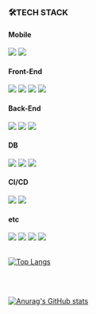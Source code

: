 
<h3>🛠TECH STACK</h3>

<h4>Mobile</h4>
<div>
<img src="https://img.shields.io/badge/Flutter-02569B?style=flat-square&logo=Flutter&logoColor=white">


  <img src="https://img.shields.io/badge/Kotlin-007396?style=flat-square&logo=Kotlin&logoColor=white">
  
 
</div>







<h4>Front-End</h4>

<div>
  
    
  <img src="https://img.shields.io/badge/React-61DAFB?style=flat-square&logo=React&logoColor=white"/>
  

  <img src="https://img.shields.io/badge/javascript-F7DF1E?style=flat-square&logo=javascript&logoColor=black">
  <img src="https://img.shields.io/badge/css-1572B6?style=flat-square&logo=css3&logoColor=white">
  <img src="https://img.shields.io/badge/html5-E34F26?style=flat-square&logo=html5&logoColor=white">

  
  </div>



<h4>Back-End</h4>


<div>
  
  
  <img src="https://img.shields.io/badge/Java-007396?style=flat-square&logo=Java&logoColor=white">
  <img src="https://img.shields.io/badge/Node.js-339933?style=flat-square&logo=Node.js&logoColor=white">
  <img src="https://img.shields.io/badge/Nestjs-2496ED?style=flat-square&logo=Nestjs&logoColor=white"/>
  
  
  
  </div>




<h4>DB</h4>

<div>
  

  <img src="https://img.shields.io/badge/Firebase-FFCA28?style=flat-square&logo=firebase&logoColor=white">
   <img src="https://img.shields.io/badge/MongoDB-4479A1?style=flat-square&logo=MongoDB&logoColor=white">
  <img src="https://img.shields.io/badge/mysql-4479A1?style=flat-square&logo=mysql&logoColor=white">  
</div>




<div>

  <h4>CI/CD</h4>
    <img src="https://img.shields.io/badge/Jenkins-F7DF1E?style=flat-square&logo=Jenkins&logoColor=black">
  <img src="https://img.shields.io/badge/Argocd-1572B6?style=flat-square&logo=Argo&logoColor=white">
  
</div>


  
  <h4>etc</h4>
  
  <div>
    
   <img src="https://img.shields.io/badge/Python-3776AB?style=flat-square&logo=Python&logoColor=white">
  <img src="https://img.shields.io/badge/C++-00599C?style=flat-square&logo=c%2B%2B&logoColor=white">
    <img src="https://img.shields.io/badge/Docker-2496ED?style=flat-square&logo=Docker&logoColor=white"/>
   <img src="https://img.shields.io/badge/Kubernetes-2496ED?style=flat-square&logo=Kubernetes&logoColor=white"/>


    
  <br/>
    <br/>
  
  
  
  
  
    
[![Top Langs](https://github-readme-stats.vercel.app/api/top-langs/?username=zxver1000&layout=compact)](https://github.com/anuraghazra/github-readme-stats)

  <br/>
    <br/>
  

[![Anurag's GitHub stats](https://github-readme-stats.vercel.app/api?username=zxver1000)](https://github.com/zxver1000/github-readme-stats)
